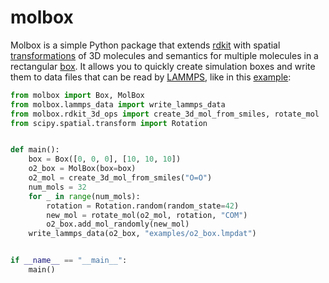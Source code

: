 # molbox

Molbox is a simple Python package that extends [rdkit](https://www.rdkit.org/) with spatial [transformations](src/molbox/rdkit_3d_ops.py) of 3D molecules and semantics for multiple molecules in a rectangular [box](src/molbox/molbox.py). It allows you to quickly create simulation boxes and write them to data files that can be read by [LAMMPS](https://www.lammps.org/), like in this [example](examples/create_o2_box.py):

```python
from molbox import Box, MolBox
from molbox.lammps_data import write_lammps_data
from molbox.rdkit_3d_ops import create_3d_mol_from_smiles, rotate_mol
from scipy.spatial.transform import Rotation


def main():
    box = Box([0, 0, 0], [10, 10, 10])
    o2_box = MolBox(box=box)
    o2_mol = create_3d_mol_from_smiles("O=O")
    num_mols = 32
    for _ in range(num_mols):
        rotation = Rotation.random(random_state=42)
        new_mol = rotate_mol(o2_mol, rotation, "COM")
        o2_box.add_mol_randomly(new_mol)
    write_lammps_data(o2_box, "examples/o2_box.lmpdat")


if __name__ == "__main__":
    main()
```
